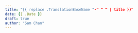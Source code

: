 ```yaml
---
title: "{{ replace .TranslationBaseName "-" " " | title }}"
date: {{ .Date }}
draft: true
author: "Sam Chan"
---
```


